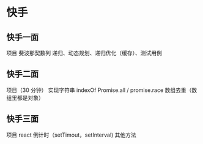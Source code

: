 # 快手

## 快手一面

项目
斐波那契数列
递归、动态规划、递归优化（缓存）、测试用例

## 快手二面

项目（30 分钟）
实现字符串 indexOf
Promise.all / promise.race
数组去重（数组里都是对象）

## 快手三面

项目
react 倒计时（setTimout，setInterval) 其他方法
